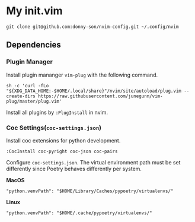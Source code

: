 # My init.vim

```
git clone git@github.com:donny-son/nvim-config.git ~/.config/nvim
```

## Dependencies

### Plugin Manager

Install plugin mananger `vim-plug` with the following command.

```
sh -c 'curl -fLo "${XDG_DATA_HOME:-$HOME/.local/share}"/nvim/site/autoload/plug.vim --create-dirs https://raw.githubusercontent.com/junegunn/vim-plug/master/plug.vim'
```

Install all plugins by `:PlugInstall` in nvim.

### Coc Settings(`coc-settings.json`)

Install coc extensions for python development.

```
:CocInstall coc-pyright coc-json coc-pairs
```

Configure `coc-settings.json`. 
The virtual environment path must be set differently since Poetry behaves differently per system.

**MacOS** 

```
"python.venvPath": "$HOME/Library/Caches/pypoetry/virtualenvs/"
```

**Linux** 

```
"python.venvPath": "$HOME/.cache/pypoetry/virtualenvs/"
```

